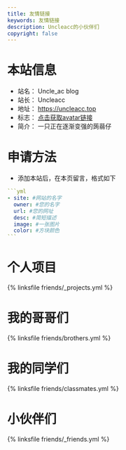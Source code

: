 ```yaml
---
title: 友情链接
keywords: 友情链接
description: Uncleacc的小伙伴们
copyright: false
---
```


# 本站信息
- 站名： Uncle_ac blog
- 站长： Uncleacc
- 地址： https://uncleacc.top
- 标志： [点击获取avatar链接](https://cdn.jsdelivr.net/gh/uncleacc/cdn@1.5/img/custom/avatar.png)
- 简介： 一只正在逐渐变强的蒟蒻仔

# 申请方法
- 添加本站后，在本页留言，格式如下

~~~yml
```yml
- site: #网站的名字
  owner: #您的名字
  url: #您的网址
  desc: #简短描述
  image: #一张图片
  color: #方块颜色
```
~~~
# 个人项目
{% linksfile friends/_projects.yml %}
# 我的哥哥们
{% linksfile friends/brothers.yml %}
# 我的同学们
{% linksfile friends/classmates.yml %}
# 小伙伴们
{% linksfile friends/_friends.yml %}